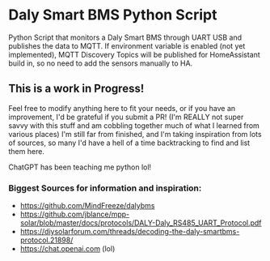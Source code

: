 # Daly Smart BMS Python Script
Python Script that monitors a Daly Smart BMS through UART USB and publishes the data to MQTT. If environment variable is enabled (not yet implemented), MQTT Discovery Topics will be published for HomeAssistant build in, so no need to add the sensors manually to HA.

## This is a work in Progress!
Feel free to modify anything here to fit your needs, or if you have an improvement, I'd be grateful if you submit a PR! (I'm REALLY not super savvy with this stuff and am cobbling together much of what I learned from various places)
I'm still far from finished, and I'm taking inspiration from lots of sources, so many I'd have a hell of a time backtracking to find and list them here.

ChatGPT has been teaching me python lol!

### Biggest Sources for information and inspiration:
- https://github.com/MindFreeze/dalybms
- https://github.com/jblance/mpp-solar/blob/master/docs/protocols/DALY-Daly_RS485_UART_Protocol.pdf
- https://diysolarforum.com/threads/decoding-the-daly-smartbms-protocol.21898/
- https://chat.openai.com (lol)
